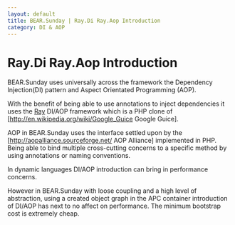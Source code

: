 ```yaml
---
layout: default
title: BEAR.Sunday | Ray.Di Ray.Aop Introduction
category: DI & AOP
---
```

# Ray.Di Ray.Aop Introduction

BEAR.Sunday uses universally across the framework the Dependency Injection(DI) pattern and Aspect Orientated Programming (AOP).

With the benefit of being able to use annotations to inject dependencies it uses the [Ray](http://code.google.com/p/rayphp/wiki/Motivation?tm=6) DI/AOP framework which is a PHP clone of [http://en.wikipedia.org/wiki/Google_Guice Google Guice].

AOP in BEAR.Sunday uses the interface settled upon by the [http://aopalliance.sourceforge.net/ AOP Alliance] implemented in PHP. Being able to bind multiple cross-cutting concerns to a specific method by using annotations or naming conventions.

In dynamic languages DI/AOP introduction can bring in performance concerns.

However in BEAR.Sunday with loose coupling and a high level of abstraction, using a created object graph in the APC container introduction of DI/AOP has next to no affect on performance. The minimum bootstrap cost is extremely cheap.